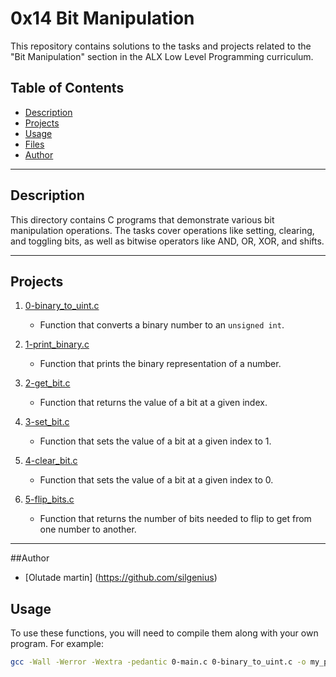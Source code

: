 # 0x14 Bit Manipulation

This repository contains solutions to the tasks and projects related to the "Bit Manipulation" section in the ALX Low Level Programming curriculum.

## Table of Contents

- [Description](#description)
- [Projects](#projects)
- [Usage](#usage)
- [Files](#files)
- [Author](#author)

---

## Description

This directory contains C programs that demonstrate various bit manipulation operations. The tasks cover operations like setting, clearing, and toggling bits, as well as bitwise operators like AND, OR, XOR, and shifts.

---

## Projects

1. [0-binary_to_uint.c](./0-binary_to_uint.c)
   - Function that converts a binary number to an `unsigned int`.

2. [1-print_binary.c](./1-print_binary.c)
   - Function that prints the binary representation of a number.

3. [2-get_bit.c](./2-get_bit.c)
   - Function that returns the value of a bit at a given index.

4. [3-set_bit.c](./3-set_bit.c)
   - Function that sets the value of a bit at a given index to 1.

5. [4-clear_bit.c](./4-clear_bit.c)
   - Function that sets the value of a bit at a given index to 0.

6. [5-flip_bits.c](./5-flip_bits.c)
   - Function that returns the number of bits needed to flip to get from one number to another.

---

##Author

- [Olutade martin] (https://github.com/silgenius)

## Usage

To use these functions, you will need to compile them along with your own program. For example:

```bash
gcc -Wall -Werror -Wextra -pedantic 0-main.c 0-binary_to_uint.c -o my_program

